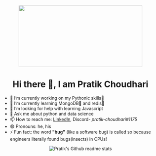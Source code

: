 <h1><p align="center"><img src=https://media.giphy.com/media/26FKVpDa0ZSfLELuM/source.gif width="400" height="200"></p></h1>

<h1 align="center">Hi there 👋, I am Pratik Choudhari</h1>

- 🔭 I’m currently working on my Pythonic skills🐍
- 🌱 I’m currently learning MongoDB🥬 and redis💽
- 🤔 I’m looking for help with learning Javascript
- 💬 Ask me about python and data science
- 📫 How to reach me: [LinkedIn](https://www.linkedin.com/in/pratik-choudhari/), Discord- *pratik-choudhari#1175*
- 😄 Pronouns: he, his
- ⚡ Fun fact: the word __"bug"__ (like a software bug) is called so because engineers literally found bugs(insects) in CPUs!

<p align="center"><img src="https://github-readme-stats.vercel.app/api?username=pratik-choudhari" alt="Pratik's Github readme stats"></p>
<!--- 👯 I’m looking to collaborate on --->

